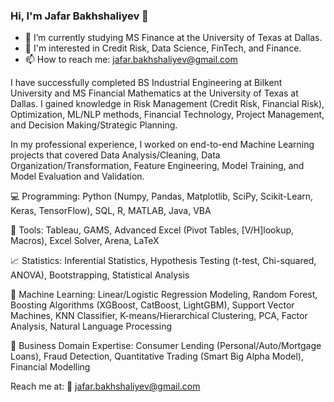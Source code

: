 ### Hi, I'm Jafar Bakhshaliyev 👋
- 🌱 I’m currently studying MS Finance at the University of Texas at Dallas.
- 👻 I'm interested in Credit Risk, Data Science, FinTech, and Finance.
- 📫 How to reach me: jafar.bakhshaliyev@gmail.com

I have successfully completed BS Industrial Engineering at Bilkent University and MS Financial Mathematics at the University of Texas at Dallas. I gained knowledge in Risk Management (Credit Risk, Financial Risk), Optimization, ML/NLP methods, Financial Technology, Project Management, and Decision Making/Strategic Planning.

In my professional experience, I worked on end-to-end Machine Learning projects that covered Data Analysis/Cleaning, Data Organization/Transformation, Feature Engineering, Model Training, and Model Evaluation and Validation.

💻 Programming: Python (Numpy, Pandas, Matplotlib, SciPy, Scikit-Learn, Keras, TensorFlow), SQL, R, MATLAB, Java, VBA

🔎 Tools: Tableau, GAMS, Advanced Excel (Pivot Tables, [V/H]lookup, Macros), Excel Solver, Arena, LaTeX

📈 Statistics: Inferential Statistics, Hypothesis Testing (t-test, Chi-squared, ANOVA), Bootstrapping, Statistical Analysis

🧠 Machine Learning: Linear/Logistic Regression Modeling, Random Forest, Boosting Algorithms (XGBoost, CatBoost, LightGBM), Support Vector Machines, KNN Classifier, K-means/Hierarchical Clustering, PCA, Factor Analysis, Natural Language Processing

💼 Business Domain Expertise: Consumer Lending (Personal/Auto/Mortgage Loans), Fraud Detection, Quantitative Trading (Smart Big Alpha Model), Financial Modelling 

Reach me at:
📩 jafar.bakhshaliyev@gmail.com
<!--
**jafarbakhshaliyev/jafarbakhshaliyev** is a ✨ _special_ ✨ repository because its `README.md` (this file) appears on your GitHub profile.

Here are some ideas to get you started:

- 🔭 I’m currently working on ...
- 🌱 I’m currently learning ...
- 👯 I’m looking to collaborate on ...
- 🤔 I’m looking for help with ...
- 💬 Ask me about ...
- 📫 How to reach me: ...
- 😄 Pronouns: ...
- ⚡ Fun fact: ...
-->
